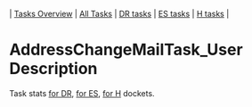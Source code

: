 | [Tasks Overview](tasks-overview.md) | [All Tasks](../alltasks.md) | [DR tasks](../docs-DR/tasklist.md) | [ES tasks](../docs-ES/tasklist.md) | [H tasks](../docs-H/tasklist.md) |

# AddressChangeMailTask_User Description

Task stats [for DR](../docs-DR/AddressChangeMailTask_User.md), [for ES](../docs-ES/AddressChangeMailTask_User.md), [for H](../docs-H/AddressChangeMailTask_User.md) dockets.

